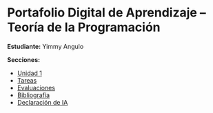 # Portafolio Digital de Aprendizaje – Teoría de la Programación

**Estudiante:** Yimmy Angulo

**Secciones:**  
- [Unidad 1](unidad1.md)  
- [Tareas](tareas.md)  
- [Evaluaciones](evaluaciones.md)  
- [Bibliografía](bibliografia.md)  
- [Declaración de IA](declaracion-ia.md)

